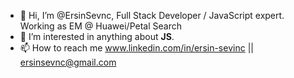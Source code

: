 - 👋 Hi, I’m @ErsinSevnc, Full Stack Developer / JavaScript expert. Working as EM @ Huawei/Petal Search
- 👀 I’m interested in anything about **JS**.
- 📫 How to reach me www.linkedin.com/in/ersin-sevinc || ersinsevnc@gmail.com 

<!---
ErsinSevnc/ErsinSevnc is a ✨ special ✨ repository because its `README.md` (this file) appears on your GitHub profile.
You can click the Preview link to take a look at your changes.
--->
